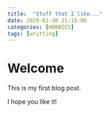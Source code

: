 ```yaml
---
title:  "Stuff that I like..."
date: 2020-01-30 21:15:00
categories: [HOBBIES]
tags: [writting]
---
```


# Welcome

This is my first blog post.

I hope you like it!
